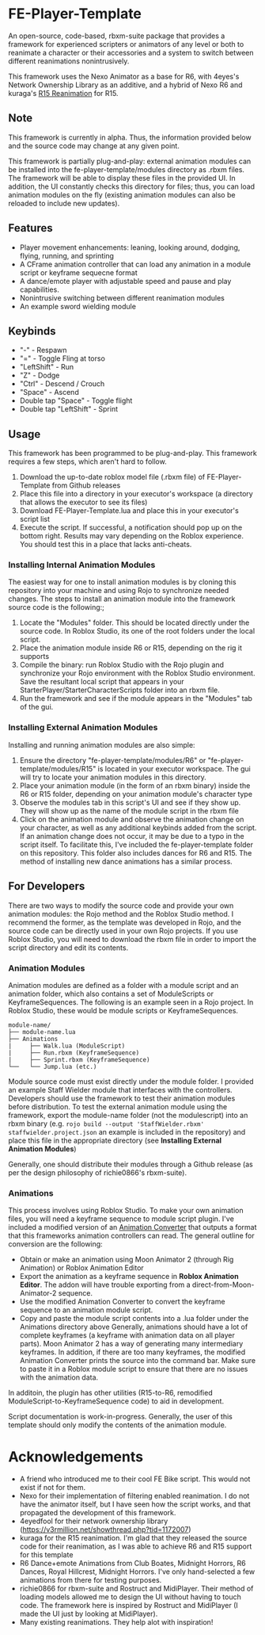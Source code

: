 # FE-Player-Template
An open-source, code-based, rbxm-suite package that provides a framework for experienced scripters or animators of any level or both to reanimate a character or their accessories and a system to switch between different reanimations nonintrusively.

This framework uses the Nexo Animator as a base for R6, with 4eyes's Network Ownership Library as an additive, and a hybrid of Nexo R6 and kuraga's [R15 Reanimation](https://v3rmillion.net/showthread.php?tid=1073859) for R15.

## Note
This framework is currently in alpha. Thus, the information provided below and the source code may change at any given point. 

This framework is partially plug-and-play: external animation modules can be installed into the fe-player-template/modules directory as .rbxm files. The framework will be able to display these files in the provided UI. In addition, the UI constantly checks this directory for files; thus, you can load animation modules on the fly (existing animation modules can also be reloaded to include new updates).

## Features
* Player movement enhancements: leaning, looking around, dodging, flying, running, and sprinting
* A CFrame animation controller that can load any animation in a module script or keyframe sequecne format 
* A dance/emote player with adjustable speed and pause and play capabilities.
* Nonintrusive switching between different reanimation modules
* An example sword wielding module 

## Keybinds
* "-" - Respawn
* "=" - Toggle Fling at torso
* "LeftShift" - Run
* "Z" - Dodge
* "Ctrl" - Descend / Crouch
* "Space" - Ascend
* Double tap "Space" - Toggle flight
* Double tap "LeftShift" - Sprint


## Usage
This framework has been programmed to be plug-and-play. This framework requires a few steps, which aren't hard to follow. 
1. Download the up-to-date roblox model file (.rbxm file) of FE-Player-Template from Github releases
2. Place this file into a directory in your executor's workspace (a directory that allows the executor to see its files)
3. Download FE-Player-Template.lua and place this in your executor's script list
4. Execute the script. If successful, a notification should pop up on the bottom right.
Results may vary depending on the Roblox experience. You should test this in a place that lacks anti-cheats.


### Installing Internal Animation Modules
The easiest way for one to install animation modules is by cloning this repository into your machine and using Rojo to synchronize needed changes. The steps to install an animation module into the framework source code is the following:;
1. Locate the "Modules" folder. This should be located directly under the source code. In Roblox Studio, its one of the root folders under the local script.
2. Place the animation module inside R6 or R15, depending on the rig it supports
3. Compile the binary: run Roblox Studio with the Rojo plugin and synchronize your Rojo environment with the Roblox Studio environment. Save the resultant local script that appears in your StarterPlayer/StarterCharacterScripts folder into an rbxm file.
4. Run the framework and see if the module appears in the "Modules" tab of the gui.


### Installing External Animation Modules
Installing and running animation modules are also simple:
1. Ensure the directory "fe-player-template/modules/R6" or "fe-player-template/modules/R15" is located in your executor workspace. The gui will try to locate your animation modules in this directory.
2. Place your animation module (in the form of an rbxm binary) inside the R6 or R15 folder, depending on your animation module's character type
3. Observe the modules tab in this script's UI and see if they show up. They will show up as the name of the module script in the rbxm file
4. Click on the animation module and observe the animation change on your character, as well as any additional keybinds added from the script.
If an animation change does not occur, it may be due to a typo in the script itself. 
To facilitate this, I've included the fe-player-template folder on this repository. This folder also includes dances for R6 and R15. The method of installing new dance animations has a similar process.

## For Developers
There are two ways to modify the source code and provide your own animation modules: the Rojo method and the Roblox Studio method. I recommend the former, as the template was developed in Rojo, and the source code can be directly used in your own Rojo projects. If you use Roblox Studio, you will need to download the rbxm file in order to import the script directory and edit its contents. 

### Animation Modules
Animation modules are defined as a folder with a module script and an animation folder, which also contains a set of ModuleScripts or KeyframeSequences. The following is an example seen in a Rojo project. In Roblox Studio, these would be module scripts or KeyframeSequences.
```
module-name/
├── module-name.lua
├── Animations
|     ├── Walk.lua (ModuleScript)
|     ├── Run.rbxm (KeyframeSequence)
|     ├── Sprint.rbxm (KeyframeSequence) 
└──   └── Jump.lua (etc.)
```
Module source code must exist directly under the module folder. I provided an example Staff Wielder module that interfaces with the controllers. Developers should use the framework to test their animation modules before distribution. To test the external animation module using the framework, export the module-name folder (not the modulescript) into an rbxm binary (e.g. ```rojo build --output 'StaffWielder.rbxm'  staffwielder.project.json``` an example is included in the repository) and place this file in the appropriate directory (see **Installing External Animation Modules**)

Generally, one should distribute their modules through a Github release (as per the design philosophy of richie0866's rbxm-suite).

### Animations
This process involves using Roblox Studio. To make your own animation files, you will need a keyframe sequence to module script plugin. I've included a modified version of an [Animation Converter](https://www.roblox.com/library/442028078/Animation-Converter) that outputs a format that this frameworks animation controllers can read. The general outline for conversion are the following:
- Obtain or make an animation using Moon Animator 2 (through Rig Animation) or Roblox Animation Editor
- Export the animation as a keyframe sequence in **Roblox Animation Editor**. The addon will have trouble exporting from a direct-from-Moon-Animator-2 sequence.
- Use the modified Animation Converter to convert the keyframe sequence to an animation module script.
- Copy and paste the module script contents into a .lua folder under the Animations directory above
Generally, animations should have a lot of complete keyframes (a keyframe with animation data on all player parts). Moon Animator 2 has a way of generating many intermediary keyframes. In addition, if there are too many keyframes, the modified Animation Converter prints the source into the command bar. Make sure to paste it in a Roblox module script to ensure that there are no issues with the animation data. 

In additoin, the plugin has other utilities (R15-to-R6, remodified ModuleScript-to-KeyframeSequence code) to aid in development.

Script documentation is work-in-progress. Generally, the user of this template should only modify the contents of the animation module.

# Acknowledgements
- A friend who introduced me to their cool FE Bike script. This would not exist if not for them.
- Nexo for their implementation of filtering enabled reanimation. I do not have the animator itself, but I have seen how the script works, and that propagated the development of this framework.
- 4eyedfool for their network ownership library (https://v3rmillion.net/showthread.php?tid=1172007)
- kuraga for the R15 reanimation. I'm glad that they released the source code for their reanimation, as I was able to achieve R6 and R15 support for this template
- R6 Dance+emote Animations from Club Boates, Midnight Horrors, R6 Dances, Royal Hillcrest, Midnight Horrors. I've only hand-selected a few animations from there for testing purposes.
- richie0866 for rbxm-suite and Rostruct and MidiPlayer. Their method of loading models allowed me to design the UI without having to touch code. The framework here is inspired by Rostruct and MidiPlayer (I made the UI just by looking at MidiPlayer). 
- Many existing reanimations. They help alot with inspiration!
